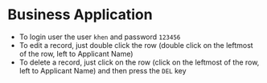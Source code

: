 # Business Application

* To login user the user ```khen``` and password ```123456```
* To edit a record, just double click the row (double click on the leftmost of the row, left to Applicant Name)
* To delete a record, just click on the row (click on the leftmost of the row, left to Applicant Name) and then press the ```DEL``` key